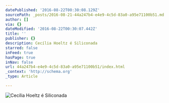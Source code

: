 ```yaml
---
datePublished: '2016-08-22T00:30:08.129Z'
sourcePath: _posts/2016-08-21-44a247b4-e4e9-4c5d-83a0-a95e71100b51.md
author: []
via: {}
dateModified: '2016-08-22T00:30:07.442Z'
title: ''
publisher: {}
description: Cecília Hoeltz é Siliconada
starred: false
inFeed: true
hasPage: true
inNav: false
url: 44a247b4-e4e9-4c5d-83a0-a95e71100b51/index.html
_context: 'http://schema.org'
_type: Article

---
```

![Cecília Hoeltz é Siliconada](https://the-grid-user-content.s3-us-west-2.amazonaws.com/02d6ac8f-f6db-470d-9a41-61c9d689fb08.jpg)